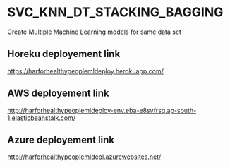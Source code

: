 # SVC_KNN_DT_STACKING_BAGGING
Create Multiple Machine Learning models for same data set 

## Horeku deployement link
https://harforhealthypeoplemldeploy.herokuapp.com/

## AWS deployement link
http://harforhealthypeoplemldeploy-env.eba-e8svfrsq.ap-south-1.elasticbeanstalk.com/

## Azure deployement link
http://harforhealthypeoplemldepl.azurewebsites.net/

